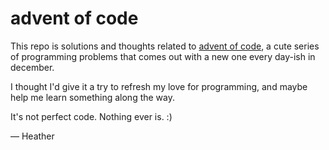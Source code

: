 # advent of code

This repo is solutions and thoughts related to [advent of code](https://adventofcode.com), a cute series of programming problems that comes out with a new one every day-ish in december. 

I thought I'd give it a try to refresh my love for programming, and maybe help me learn something along the way.

It's not perfect code. Nothing ever is. :)

— Heather
